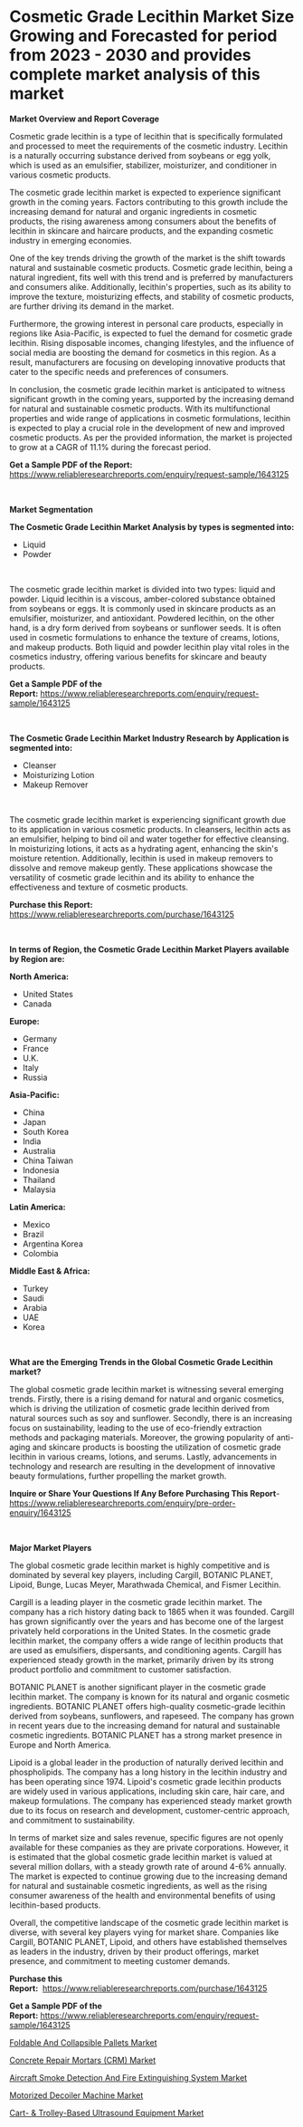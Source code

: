 <p><h1>Cosmetic Grade Lecithin Market Size Growing and Forecasted for period from 2023 - 2030 and provides complete market analysis of this market</h1></p><p><strong>Market Overview and Report Coverage</strong></p>
<p><p>Cosmetic grade lecithin is a type of lecithin that is specifically formulated and processed to meet the requirements of the cosmetic industry. Lecithin is a naturally occurring substance derived from soybeans or egg yolk, which is used as an emulsifier, stabilizer, moisturizer, and conditioner in various cosmetic products.</p><p>The cosmetic grade lecithin market is expected to experience significant growth in the coming years. Factors contributing to this growth include the increasing demand for natural and organic ingredients in cosmetic products, the rising awareness among consumers about the benefits of lecithin in skincare and haircare products, and the expanding cosmetic industry in emerging economies.</p><p>One of the key trends driving the growth of the market is the shift towards natural and sustainable cosmetic products. Cosmetic grade lecithin, being a natural ingredient, fits well with this trend and is preferred by manufacturers and consumers alike. Additionally, lecithin's properties, such as its ability to improve the texture, moisturizing effects, and stability of cosmetic products, are further driving its demand in the market.</p><p>Furthermore, the growing interest in personal care products, especially in regions like Asia-Pacific, is expected to fuel the demand for cosmetic grade lecithin. Rising disposable incomes, changing lifestyles, and the influence of social media are boosting the demand for cosmetics in this region. As a result, manufacturers are focusing on developing innovative products that cater to the specific needs and preferences of consumers.</p><p>In conclusion, the cosmetic grade lecithin market is anticipated to witness significant growth in the coming years, supported by the increasing demand for natural and sustainable cosmetic products. With its multifunctional properties and wide range of applications in cosmetic formulations, lecithin is expected to play a crucial role in the development of new and improved cosmetic products. As per the provided information, the market is projected to grow at a CAGR of 11.1% during the forecast period.</p></p>
<p><strong>Get a Sample PDF of the Report:</strong> <a href="https://www.reliableresearchreports.com/enquiry/request-sample/1643125">https://www.reliableresearchreports.com/enquiry/request-sample/1643125</a></p>
<p>&nbsp;</p>
<p><strong>Market Segmentation</strong></p>
<p><strong>The Cosmetic Grade Lecithin Market Analysis by types is segmented into:</strong></p>
<p><ul><li>Liquid</li><li>Powder</li></ul></p>
<p>&nbsp;</p>
<p><p>The cosmetic grade lecithin market is divided into two types: liquid and powder. Liquid lecithin is a viscous, amber-colored substance obtained from soybeans or eggs. It is commonly used in skincare products as an emulsifier, moisturizer, and antioxidant. Powdered lecithin, on the other hand, is a dry form derived from soybeans or sunflower seeds. It is often used in cosmetic formulations to enhance the texture of creams, lotions, and makeup products. Both liquid and powder lecithin play vital roles in the cosmetics industry, offering various benefits for skincare and beauty products.</p></p>
<p><strong>Get a Sample PDF of the Report:</strong>&nbsp;<a href="https://www.reliableresearchreports.com/enquiry/request-sample/1643125">https://www.reliableresearchreports.com/enquiry/request-sample/1643125</a></p>
<p>&nbsp;</p>
<p><strong>The Cosmetic Grade Lecithin Market Industry Research by Application is segmented into:</strong></p>
<p><ul><li>Cleanser</li><li>Moisturizing Lotion</li><li>Makeup Remover</li></ul></p>
<p>&nbsp;</p>
<p><p>The cosmetic grade lecithin market is experiencing significant growth due to its application in various cosmetic products. In cleansers, lecithin acts as an emulsifier, helping to bind oil and water together for effective cleansing. In moisturizing lotions, it acts as a hydrating agent, enhancing the skin's moisture retention. Additionally, lecithin is used in makeup removers to dissolve and remove makeup gently. These applications showcase the versatility of cosmetic grade lecithin and its ability to enhance the effectiveness and texture of cosmetic products.</p></p>
<p><strong>Purchase this Report:</strong>&nbsp; <a href="https://www.reliableresearchreports.com/purchase/1643125">https://www.reliableresearchreports.com/purchase/1643125</a></p>
<p>&nbsp;</p>
<p><strong>In terms of Region, the Cosmetic Grade Lecithin Market Players available by Region are:</strong></p>
<p>
    <p> <strong> North America: </strong>
        <ul>
            <li>United States</li>
            <li>Canada</li>
        </ul>
        </p> 
    <p> <strong> Europe: </strong>
        <ul>
            <li>Germany</li>
            <li>France</li>
            <li>U.K.</li>
            <li>Italy</li>
            <li>Russia</li>
        </ul>
        </p> 
    <p> <strong> Asia-Pacific: </strong>
        <ul>
            <li>China</li>
            <li>Japan</li>
            <li>South Korea</li>
            <li>India</li>
            <li>Australia</li>
            <li>China Taiwan</li>
            <li>Indonesia</li>
            <li>Thailand</li>
            <li>Malaysia</li>
        </ul>
        </p> 
    <p> <strong> Latin America: </strong>
        <ul>
            <li>Mexico</li>
            <li>Brazil</li>
            <li>Argentina Korea</li>
            <li>Colombia</li>
        </ul>
        </p> 
    <p> <strong> Middle East & Africa: </strong>
        <ul>
            <li>Turkey</li>
            <li>Saudi</li>
            <li>Arabia</li>
            <li>UAE</li>
            <li>Korea</li>
        </ul>
    </p>
    </p>
<p>&nbsp;</p>
<p><strong>What are the Emerging Trends in the Global Cosmetic Grade Lecithin market?</strong></p>
<p><p>The global cosmetic grade lecithin market is witnessing several emerging trends. Firstly, there is a rising demand for natural and organic cosmetics, which is driving the utilization of cosmetic grade lecithin derived from natural sources such as soy and sunflower. Secondly, there is an increasing focus on sustainability, leading to the use of eco-friendly extraction methods and packaging materials. Moreover, the growing popularity of anti-aging and skincare products is boosting the utilization of cosmetic grade lecithin in various creams, lotions, and serums. Lastly, advancements in technology and research are resulting in the development of innovative beauty formulations, further propelling the market growth.</p></p>
<p><strong>Inquire or Share Your Questions If Any Before Purchasing This Report</strong>- <a href="https://www.reliableresearchreports.com/enquiry/pre-order-enquiry/1643125">https://www.reliableresearchreports.com/enquiry/pre-order-enquiry/1643125</a></p>
<p>&nbsp;</p>
<p><strong>Major Market Players</strong></p>
<p><p>The global cosmetic grade lecithin market is highly competitive and is dominated by several key players, including Cargill, BOTANIC PLANET, Lipoid, Bunge, Lucas Meyer, Marathwada Chemical, and Fismer Lecithin.</p><p>Cargill is a leading player in the cosmetic grade lecithin market. The company has a rich history dating back to 1865 when it was founded. Cargill has grown significantly over the years and has become one of the largest privately held corporations in the United States. In the cosmetic grade lecithin market, the company offers a wide range of lecithin products that are used as emulsifiers, dispersants, and conditioning agents. Cargill has experienced steady growth in the market, primarily driven by its strong product portfolio and commitment to customer satisfaction.</p><p>BOTANIC PLANET is another significant player in the cosmetic grade lecithin market. The company is known for its natural and organic cosmetic ingredients. BOTANIC PLANET offers high-quality cosmetic-grade lecithin derived from soybeans, sunflowers, and rapeseed. The company has grown in recent years due to the increasing demand for natural and sustainable cosmetic ingredients. BOTANIC PLANET has a strong market presence in Europe and North America.</p><p>Lipoid is a global leader in the production of naturally derived lecithin and phospholipids. The company has a long history in the lecithin industry and has been operating since 1974. Lipoid's cosmetic grade lecithin products are widely used in various applications, including skin care, hair care, and makeup formulations. The company has experienced steady market growth due to its focus on research and development, customer-centric approach, and commitment to sustainability.</p><p>In terms of market size and sales revenue, specific figures are not openly available for these companies as they are private corporations. However, it is estimated that the global cosmetic grade lecithin market is valued at several million dollars, with a steady growth rate of around 4-6% annually. The market is expected to continue growing due to the increasing demand for natural and sustainable cosmetic ingredients, as well as the rising consumer awareness of the health and environmental benefits of using lecithin-based products.</p><p>Overall, the competitive landscape of the cosmetic grade lecithin market is diverse, with several key players vying for market share. Companies like Cargill, BOTANIC PLANET, Lipoid, and others have established themselves as leaders in the industry, driven by their product offerings, market presence, and commitment to meeting customer demands.</p></p>
<p><strong>Purchase this Report:</strong>&nbsp;&nbsp;<a href="https://www.reliableresearchreports.com/purchase/1643125">https://www.reliableresearchreports.com/purchase/1643125</a></p>
<p></p>
<p><strong>Get a Sample PDF of the Report:</strong>&nbsp;<a href="https://www.reliableresearchreports.com/enquiry/request-sample/1643125">https://www.reliableresearchreports.com/enquiry/request-sample/1643125</a></p>
<p><p><a href="https://medium.com/@suryayadavrp23/foldable-and-collapsible-pallets-market-report-reveals-the-latest-trends-and-growth-opportunities-1bfbf00d683b">Foldable And Collapsible Pallets Market</a></p><p><a href="https://medium.com/@draft.web.back/concrete-repair-mortars-crm-market-furnishes-information-on-market-share-market-trends-and-cd6aef4e59e9">Concrete Repair Mortars (CRM) Market</a></p><p><a href="https://medium.com/@wall.see.write/aircraft-smoke-detection-and-fire-extinguishing-system-market-trends-forecast-and-competitive-cb9f32b131e6">Aircraft Smoke Detection And Fire Extinguishing System Market</a></p><p><a href="https://medium.com/@klrahulrp23/motorized-decoiler-machine-market-size-market-outlook-and-market-forecast-2023-to-2030-829035912cad">Motorized Decoiler Machine Market</a></p><p><a href="https://medium.com/@react.shoe.mask/cart-trolley-based-ultrasound-equipment-market-share-evolution-and-market-growth-trends-bdd764c8c73c">Cart- & Trolley-Based Ultrasound Equipment Market</a></p></p>